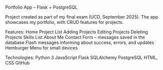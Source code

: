 Portfolio App – Flask + PostgreSQL

Project created as part of my final exam (UCD, September 2025).
The app showcases my portfolio, with CRUD features for projects.

Features:
Home
Project List
Adding Projects
Editing Projects
Deleting Projects
Skills List
About Me
Contact Form – messages saved in the database
Flash messages informing about success, errors, and updates
Hemburger Menu for small devices




Technologies:
Python 3
JavaScript
Flask
SQLAlchemy
PostgreSQL
HTML, CSS
GitHub


